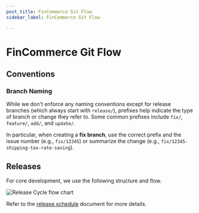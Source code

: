 ```yaml
---
post_title: FinCommerce Git Flow
sidebar_label: FinCommerce Git Flow

---
```


# FinCommerce Git Flow

## Conventions

### Branch Naming

While we don't enforce any naming conventions except for release branches (which always start with `release/`), prefixes help indicate the type of branch or change they refer to. Some common prefixes include `fix/`, `feature/`, `add/`, and `update/`.

In particular, when creating a **fix branch**, use the correct prefix and the issue number (e.g., `fix/12345`) or summarize the change (e.g., `fix/12345-shipping-tax-rate-saving`).

## Releases

For core development, we use the following structure and flow.

![Release Cycle flow chart](/img/doc_images/release-branches.png)

Refer to the [release schedule](/docs/contribution/releases/schedule) document for more details.
